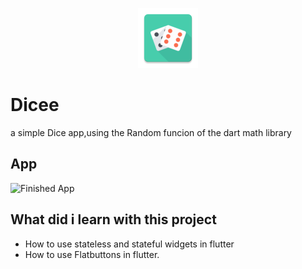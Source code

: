 <p align = "center">
  <img src = "https://github.com/Jaofranca/Dicee-flutter/blob/master/android/app/src/main/res/mipmap-xhdpi/ic_launcher.png" />

# Dicee

a simple Dice app,using the Random funcion of the dart math library

## App 
![Finished App](https://github.com/londonappbrewery/Images/blob/master/dicee-demo.gif)

## What did i learn with this project

- How to use stateless and stateful widgets in flutter
- How to use Flatbuttons in flutter.

